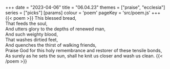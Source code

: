 +++
date = "2023-04-06"
title = "06.04.23"
themes = ["praise", "ecclesia"]
series = ["picks"]
[params]
  colour = 'poem'
  pageKey = 'src/poem.js'
+++
{{< poem >}}
This blessed bread,  
That feeds the soul,  
And utters glory to the depths of renewed man,  
And such weighty blood,  
That washes dirtied feet,  
And quenches the thirst of walking friends,  
Praise God for this holy remembrance and restorer of these tensile bonds,  
As surely as he sets the sun, shall he knit us closer and wash us clean.
{{< /poem >}}